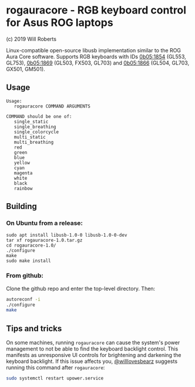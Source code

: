 # rogauracore - RGB keyboard control for Asus ROG laptops

(c) 2019 Will Roberts

Linux-compatible open-source libusb implementation similar to the ROG
Aura Core software.  Supports RGB keyboards with IDs
[0b05:1854](https://linux-hardware.org/index.php?id=usb:0b05-1854)
(GL553, GL753),
[0b05:1869](https://linux-hardware.org/index.php?id=usb:0b05-1869)
(GL503, FX503, GL703) and [0b05:1866](https://linux-hardware.org/index.php?id=usb:0b05-1866) (GL504, GL703, GX501, GM501).

## Usage

```
Usage:
   rogauracore COMMAND ARGUMENTS

COMMAND should be one of:
   single_static
   single_breathing
   single_colorcycle
   multi_static
   multi_breathing
   red
   green
   blue
   yellow
   cyan
   magenta
   white
   black
   rainbow
```

## Building

### On Ubuntu from a release:

```
sudo apt install libusb-1.0-0 libusb-1.0-0-dev
tar xf rogauracore-1.0.tar.gz
cd rogauracore-1.0/
./configure
make
sudo make install
```

### From github:

Clone the github repo and enter the top-level directory.  Then:

```sh
autoreconf -i
./configure
make
```

## Tips and tricks

On some machines, running `rogauracore` can cause the system's power
management to not be able to find the keyboard backlight control.
This manifests as unresponsive UI controls for brightening and
darkening the keyboard backlight.  If this issue affects you,
[@willlovesbearz](https://github.com/willlovesbearz) suggests running
this command after `rogauracore`:

```sh
sudo systemctl restart upower.service
```
